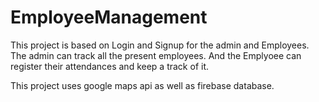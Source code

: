 # EmployeeManagement

This project is based on Login and Signup for the admin and Employees.
The admin can track all the present employees.
And the Emplyoee can register their attendances and keep a track of it.

This project uses google maps api as well as firebase database.
